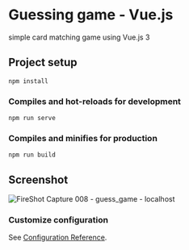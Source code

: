 
Guessing game - Vue.js
==============

simple card matching game using Vue.js 3

## Project setup
```
npm install
```

### Compiles and hot-reloads for development
```
npm run serve
```

### Compiles and minifies for production
```
npm run build
```

Screenshot
------



![FireShot Capture 008 - guess_game - localhost](https://user-images.githubusercontent.com/78790570/154059296-20ffafa9-7cd1-4ad8-bd5d-3ed7d0377609.png)


### Customize configuration
See [Configuration Reference](https://cli.vuejs.org/config/).

